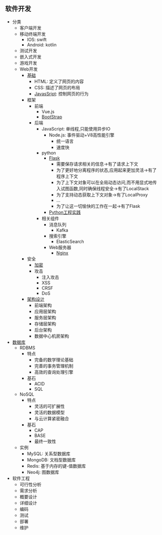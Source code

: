## 软件开发
- 分类
    - 客户端开发
    - 移动终端开发
        - IOS: swift
        - Android: kotlin
    - 测试开发
    - 嵌入式开发
    - 游戏开发
    - Web开发
        - [基础](front/basic.md)
            - HTML: 定义了网页的内容
            - CSS: 描述了网页的布局
            - [JavasSript](https://github.com/syntomic/Languages_and_Algorithms/tree/master/languages/javascript/): 控制网页的行为
        - 框架
            - 前端
                - Vue.js
                - [BootStrap](front/bootstrap.md)
            - 后端
                - JavaScript: 单线程,只能使用异步IO
                    - Node.js: 事件驱动+V8高性能引擎
                        - 统一语言
                        - 速度快
                - python
                    - [Flask](https://github.com/syntomic/WebApp/tree/master/backend/flask/)
                        - 需要保存请求相关的信息->有了请求上下文
                        - 为了更好地分离程序的状态,应用起来更加灵活->有了程序上下文
                        - 为了上下文对象可以在全局动态访问,而不用显式地传入试图函数,同时确保线程安全->有了LocalStack
                        - 为了支持动态获取上下文对象->有了LocalProxy
                        - ...
                        - 为了让这一切愉快的工作在一起->有了Flask
                    - [Python工程实践](project/project.md)
                - 相关组件
                    - 消息队列
                        - Kafka
                    - 搜索引擎
                        - ElasticSearch
                    - Web服务器
                        - [Nginx](project/nginx.md)
        - 安全
            - [加密](project/ssh.md)
            - 攻击
                - 注入攻击
                - XSS
                - CRSF
                - DoS
        - [架构设计](project/basic.md)
            - 前端架构
            - 应用层架构
            - 服务层架构
            - 存储层架构
            - 后台架构
            - 数据中心机房架构
- [数据库](https://github.com/syntomic/WebApp/tree/master/database/)
    - RDBMS
        - 特点
            - 完备的数学理论基础
            - 完善的事务管理机制
            - 高效的查询处理引擎
        - 基石
            - ACID
            - SQL
    - NoSQL
        - 特点
            - 灵活的可扩展性
            - 灵活的数据模型
            - 与云计算紧密融合
        - 基石
            - CAP
            - BASE
            - 最终一致性
    - 实例
        - MySQL: 关系型数据库
        - MongoDB: 文档型数据库
        - Redis: 基于内存的键-值数据库
        - Neo4j: 图数据库
- 软件工程
    - 可行性分析
    - 需求分析
    - 概要设计
    - 详细设计
    - 编码
    - 测试
    - 部署
    - 维护
